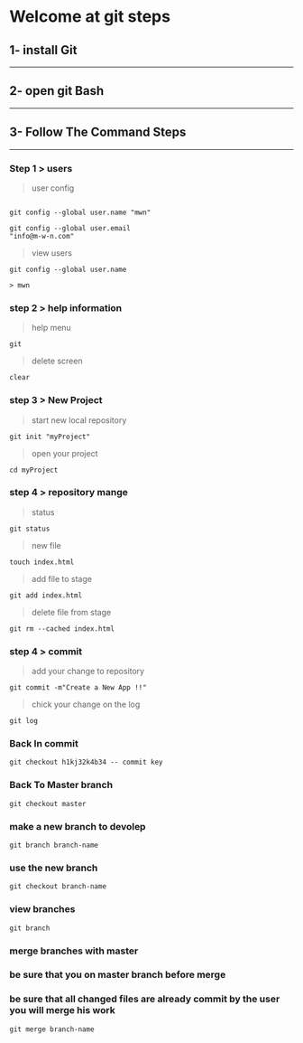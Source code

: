 # Welcome at git steps

## 1- install Git 
---
## 2- open git Bash

---
## 3- Follow The Command Steps
---
### Step 1 > users

> user config
```

git config --global user.name "mwn"

git config --global user.email
"info@m-w-n.com"

```
> view users

```
git config --global user.name 

> mwn

```
### step 2 > help information

> help menu
```
git
```

>  delete screen

```
clear
```
### step 3 > New Project

>   start new local repository 

```
git init "myProject"
```
> open your project 

```
cd myProject
```
### step 4 >  repository mange

> status

```
git status
```

> new file 

```
touch index.html
```
> add file to stage

```
git add index.html
```
> delete file from stage

```
git rm --cached index.html
```
### step 4 > commit
> add your change to repository

```
git commit -m"Create a New App !!"
```

> chick your change on the log
```
git log 
```

### Back In commit 

```
git checkout h1kj32k4b34 -- commit key
```
### Back To Master branch

```
git checkout master

```

### make a new branch to devolep

```
git branch branch-name
```

### use the new branch 

```
git checkout branch-name
```
### view branches

```
git branch
```

### merge branches with master
### be sure that you on master branch before merge 
### be sure that all changed files are already commit by the user you will merge his work
```
git merge branch-name
```





